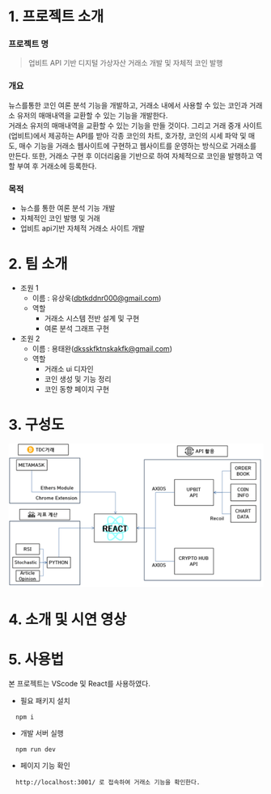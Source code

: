 # 1. 프로젝트 소개
### 프로젝트 명
  > 업비트 API 기반 디지털 가상자산 거래소 개발 및 자체적 코인 발행

### 개요
  뉴스를통한 코인 여론 분석 기능을 개발하고, 거래소 내에서 사용할 수 있는 코인과 거래소 유저의 매매내역을 교환할 수 있는 기능을 개발한다.<br/>
  거래소 유저의 매매내역을 교환할 수 있는 기능을 만들 것이다. 그리고 거래 중개 사이트(업비트)에서 제공하는 API를 받아 각종 코인의 차트, 호가창, 코인의 시세 파악 및 매도, 매수 기능을 거래소 웹사이트에 구현하고 웹사이트를 운영하는 방식으로 거래소를 만든다. 또한, 거래소 구현 후 이더리움을 기반으로 하여 자체적으로 코인을 발행하고 역할 부여 후 거래소에 등록한다.

### 목적
  * 뉴스를 통한 여론 분석 기능 개발
  * 자체적인 코인 발행 및 거래
  * 업비트 api기반 자체적 거래소 사이트 개발

# 2. 팀 소개
  - 조원 1
    * 이름 : 유상욱(dbtkddnr000@gmail.com)
    * 역할
      + 거래소 시스템 전반 설계 및 구현
      + 여론 분석 그래프 구현
  - 조원 2
    * 이름 : 용태완(dksskfktnskakfk@gmail.com)
    * 역할
      + 거래소 ui 디자인
      + 코인 생성 및 기능 정리
      + 코인 동향 페이지 구현

# 3. 구성도
  ![Alt Text](docs/구상도.png)
      
# 4. 소개 및 시연 영상

# 5. 사용법
  본 프로젝트는 VScode 및 React를 사용하였다.
  
  - 필요 패키지 설치
  ```
    npm i
  ```
  
  - 개발 서버 실행
  ```
    npm run dev
  ```

  - 페이지 기능 확인
  ```
    http://localhost:3001/ 로 접속하여 거래소 기능을 확인한다.
  ```
